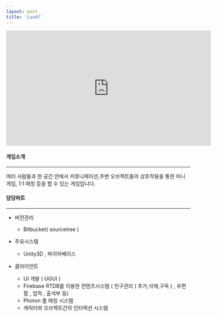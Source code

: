 ```yaml
---
layout: post
title: 'LuxAf'
---
```


<iframe width="560" height="315" src="https://www.youtube.com/embed/ER06X0XlWWY" title="YouTube video player" frameborder="0" allow="accelerometer; autoplay; clipboard-write; encrypted-media; gyroscope; picture-in-picture" allowfullscreen></iframe>


#### 게임소개

----------------------------

여러 사람들과 한 공간 안에서 커뮤니케이션,주변 오브젝트들의 상호작용을 통한 미니 게임, 1:1 매칭 등을 할 수 있는 게임입니다.

#### 담당파트

----------------------------

* 버전관리
  *  Bitbucket( sourcetree )  

* 주요시스템
  * Unity3D , 파이어베이스
* 클라이언트
  * UI 개발 ( UGUI )  
  * Firebase RTDB를 이용한 컨텐츠시스템 ( 친구관리 ( 추가,삭제,구독 ) , 우편함 , 업적 , 출석부 등)
  * Photon 룸 매칭 시스템
  * 캐릭터와 오브젝트간의 인터렉션 시스템